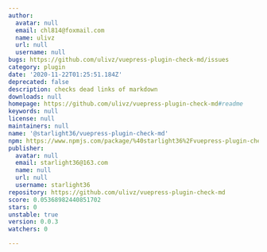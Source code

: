 ```yaml
---
author:
  avatar: null
  email: chl814@foxmail.com
  name: ulivz
  url: null
  username: null
bugs: https://github.com/ulivz/vuepress-plugin-check-md/issues
category: plugin
date: '2020-11-22T01:25:51.184Z'
deprecated: false
description: checks dead links of markdown
downloads: null
homepage: https://github.com/ulivz/vuepress-plugin-check-md#readme
keywords: null
license: null
maintainers: null
name: '@starlight36/vuepress-plugin-check-md'
npm: https://www.npmjs.com/package/%40starlight36%2Fvuepress-plugin-check-md
publisher:
  avatar: null
  email: starlight36@163.com
  name: null
  url: null
  username: starlight36
repository: https://github.com/ulivz/vuepress-plugin-check-md
score: 0.05368982440851702
stars: 0
unstable: true
version: 0.0.3
watchers: 0

---
```


